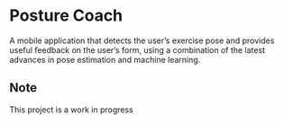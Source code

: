 # Posture Coach

A mobile application that detects the user’s exercise pose and provides useful feedback on the user’s form, using a combination of the latest advances in pose estimation and machine learning.

## Note

This project is a work in progress
